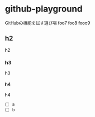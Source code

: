 # github-playground
GitHubの機能を試す遊び場
foo7
foo8
fooo9

## h2

h2

### h3

h3

#### h4

h4

- [ ] a
- [ ] b
